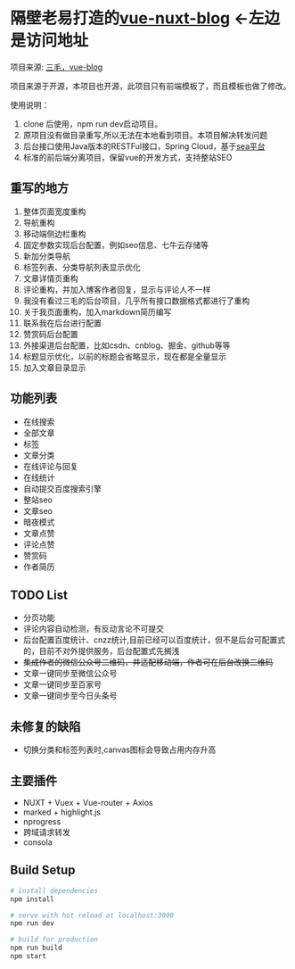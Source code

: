 # 隔壁老易打造的[vue-nuxt-blog](http://yi.wuhuhai.com) <-左边是访问地址

项目来源: [三毛，vue-blog](https://github.com/jkchao/vue-blog)

项目来源于开源，本项目也开源，此项目只有前端模板了，而且模板也做了修改。

使用说明：
1. clone 后使用，npm run dev启动项目。
2. 原项目没有做目录重写,所以无法在本地看到项目。本项目解决转发问题
3. 后台接口使用Java版本的RESTFul接口，Spring Cloud，基于[sea平台](https://github.com/yb2020/sea)
4. 标准的前后端分离项目，保留vue的开发方式，支持整站SEO

## 重写的地方
1. 整体页面宽度重构
2. 导航重构
3. 移动端侧边栏重构
4. 固定参数实现后台配置，例如seo信息、七牛云存储等
5. 新加分类导航
6. 标签列表、分类导航列表显示优化
7. 文章详情页重构
8. 评论重构，并加入博客作者回复，显示与评论人不一样
9. 我没有看过三毛的后台项目，几乎所有接口数据格式都进行了重构
10. 关于我页面重构，加入markdown简历编写
11. 联系我在后台进行配置
12. 赞赏码后台配置
13. 外接渠道后台配置，比如csdn、cnblog、掘金、github等等
14. 标题显示优化，以前的标题会省略显示，现在都是全量显示
15. 加入文章目录显示

## 功能列表
- 在线搜索
- 全部文章
- 标签
- 文章分类
- 在线评论与回复
- 在线统计
- 自动提交百度搜索引擎
- 整站seo
- 文章seo
- 暗夜模式
- 文章点赞
- 评论点赞
- 赞赏码
- 作者简历

## TODO List
- 分页功能
- 评论内容自动检测，有反动言论不可提交
- 后台配置百度统计、cnzz统计,目前已经可以百度统计，但不是后台可配置式的，目前不对外提供服务，后台配置式先搁浅
- ~~集成作者的微信公众号二维码，并适配移动端，作者可在后台改换二维码~~
- 文章一键同步至微信公众号
- 文章一键同步至百家号
- 文章一键同步至今日头条号

## 未修复的缺陷

- 切换分类和标签列表时,canvas图标会导致占用内存升高

## 主要插件

 - NUXT + Vuex + Vue-router + Axios
 - marked + highlight.js
 - nprogress
 - 跨域请求转发
 - consola
 
## Build Setup

``` bash
# install dependencies
npm install

# serve with hot reload at localhost:3000
npm run dev

# build for production
npm run build
npm start

```



